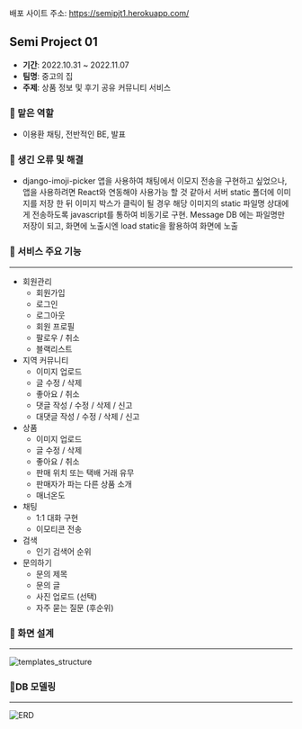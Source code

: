 배포 사이트 주소: https://semipjt1.herokuapp.com/
## Semi Project 01

- **기간**: 2022.10.31 ~ 2022.11.07
- **팀명**: 중고의 집
- **주제**: 상품 정보 및 후기 공유 커뮤니티 서비스


### 📌 맡은 역할

- 이용환 채팅, 전반적인 BE, 발표

### 📌 생긴 오류 및 해결

- django-imoji-picker 앱을 사용하여 채팅에서 이모지 전송을 구현하고 싶었으나, 앱을 사용하려면 React와 연동해야 사용가능 할 것 같아서 서버 static 폴더에 이미지를 저장 한 뒤 이미지 박스가 클릭이 될 경우 해당 이미지의 static 파일명 상대에게 전송하도록 javascript를 통하여 비동기로 구현.
Message DB 에는 파일명만 저장이 되고, 화면에 노출시엔 load static을 활용하여 화면에 노출

### 📌 서비스 주요 기능

---

- 회원관리
  - 회원가입
  - 로그인
  - 로그아웃
  - 회원 프로필
  - 팔로우 / 취소
  - 블랙리스트
- 지역 커뮤니티
  - 이미지 업로드
  - 글 수정 / 삭제
  - 좋아요 / 취소
  - 댓글 작성 / 수정 / 삭제 / 신고
  - 대댓글 작성 / 수정 / 삭제 / 신고
- 상품
  - 이미지 업로드
  - 글 수정 / 삭제
  - 좋아요 / 취소
  - 판매 위치 또는 택배 거래 유무
  - 판매자가 파는 다른 상품 소개
  - 매너온도
- 채팅
  - 1:1 대화 구현
  - 이모티콘 전송 
- 검색
  - 인기 검색어 순위
- 문의하기
  - 문의 제목
  - 문의 글
  - 사진 업로드 (선택)
  - 자주 묻는 질문 (후순위)



### 📌 화면 설계

---

![templates_structure](README.assets/templates_structure.png)



### 📌DB 모델링

---

![ERD](README.assets/ERD.png)
